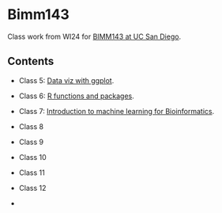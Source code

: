 # Bimm143
Class work from WI24 for [BIMM143 at UC San Diego](https://bioboot.github.io/bimm143_W24/).

## Contents

- Class 5: [Data viz with ggplot]().
  
- Class 6: [R functions and packages]().
  
- Class 7: [Introduction to machine learning for Bioinformatics]().
  
- Class 8
- Class 9
- Class 10
- Class 11
- Class 12
- 
